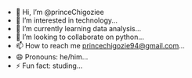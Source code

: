 - 👋 Hi, I’m @princeChigoziee
- 👀 I’m interested in technology...
- 🌱 I’m currently learning data analysis...
- 💞️ I’m looking to collaborate on python...
- 📫 How to reach me princechigozie94@gmail.com...
- 😄 Pronouns: he/him...
- ⚡ Fun fact: studing...

<!---
princeChigoziee/princeChigoziee is a ✨ special ✨ repository because its `README.md` (this file) appears on your GitHub profile.
You can click the Preview link to take a look at your changes.
--->

